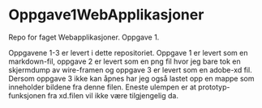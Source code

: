 # Oppgave1WebApplikasjoner
Repo for faget Webapplikasjoner. Oppgave 1.

Oppgavene 1-3 er levert i dette repositoriet. Oppgave 1 er levert som en markdown-fil, oppgave 2 er levert som en png fil hvor jeg bare tok en skjermdump av wire-framen
og oppgave 3 er levert som en adobe-xd fil. Dersom oppgave 3 ikke kan åpnes har jeg også lastet opp en mappe som inneholder bildene fra denne filen. Eneste ulempen er at
prototyp-funksjonen fra xd.filen vil ikke være tilgjengelig da.
